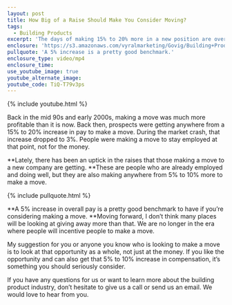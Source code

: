 ```yaml
---
layout: post
title: How Big of a Raise Should Make You Consider Moving?
tags:
  - Building Products
excerpt: 'The days of making 15% to 20% more in a new position are over. What kind of raise should you look for when a new opportunity presents itself?'
enclosure: 'https://s3.amazonaws.com/vyralmarketing/Govig/Building+Products/Videos/2017/How+Big+of+a+Raise+Should+Make+You+Consider+Moving%253F+-+Jennifer+Meyer.mp4'
pullquote: 'A 5% increase is a pretty good benchmark.'
enclosure_type: video/mp4
enclosure_time:
use_youtube_image: true
youtube_alternate_image:
youtube_code: TiQ-T79v3ps
---
```



{% include youtube.html %}

Back in the mid 90s and early 2000s, making a move was much more profitable than it is now. Back then, prospects were getting anywhere from a 15% to 20% increase in pay to make a move. During the market crash, that increase dropped to 3%. People were making a move to stay employed at that point, not for the money.

**Lately, there has been an uptick in the raises that those making a move to a new company are getting.&nbsp;**These are people who are already employed and doing well, but they are also making anywhere from 5% to 10% more to make a move.&nbsp;

{% include pullquote.html %}

**A 5% increase in overall pay is a pretty good benchmark to have if you’re considering making a move.&nbsp;**Moving forward, I don’t think many places will be looking at giving away more than that. We are no longer in the era where people will incentive people to make a move.

My suggestion for you or anyone you know who is looking to make a move is to look at that opportunity as a whole, not just at the money. If you like the opportunity and can also get that 5% to 10% increase in compensation, it’s something you should seriously consider.

If you have any questions for us or want to learn more about the building product industry, don’t hesitate to give us a call or send us an email. We would love to hear from you.
<br>&nbsp;